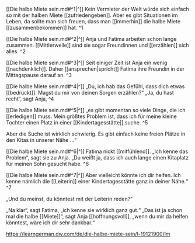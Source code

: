 [[Die halbe Miete sein.md#^1|^]] Kein Vermieter der Welt würde sich einfach so mit der halben Miete [[zufriedengeben]]. Aber es gibt Situationen im Leben, da sollte man sich freuen, dass man [[immerhin]] die halbe Miete [[zusammenbekommen]] hat. ^1

[[Die halbe Miete sein.md#^2|^]] Anja und Fatima arbeiten schon lange zusammen. [[Mittlerweile]] sind sie sogar Freundinnen und [[erzählen]] sich alles. ^2

[[Die halbe Miete sein.md#^3|^]] Seit einiger Zeit ist Anja ein wenig [[nachdenklich]]. Daher [[ansprechen|spricht]] Fatima ihre Freundin in der Mittagspause darauf an. ^3

[[Die halbe Miete sein.md#^4|^]] „Du, ich hab das Gefühl, dass dich etwas [[bedrückt]]. Magst du mir von deinen Sorgen erzählen?“ „Ja, du hast recht“, sagt Anja, ^4

[[Die halbe Miete sein.md#^5|^]] „es gibt momentan so viele Dinge, die ich [[erledigen]] muss. Mein größtes Problem ist, dass ich für meine kleine Tochter einen Platz in einer [[Kindertagesstätte]] suche. ^5

Aber die Suche ist wirklich schwierig. Es gibt einfach keine freien Plätze in den Kitas in unserer Nähe …“

[[Die halbe Miete sein.md#^6|^]] Fatima nickt [[mitfühlend]]. „Ich kenne das Problem“, sagt sie zu Anja. „Du weißt ja, dass ich auch lange einen Kitaplatz für meinen Sohn gesucht habe. ^6

[[Die halbe Miete sein.md#^7|^]] Aber vielleicht könnte ich dir helfen. Ich kenne nämlich die [[Leiterin]] einer Kindertagesstätte ganz in deiner Nähe.“ ^7

„Und du meinst, du könntest mit der Leiterin reden?“ 

„Na klar“, sagt Fatima, „ich kenne sie wirklich ganz gut.“ „Das ist ja schon mal die halbe [[Miete]]“, sagt Anja [[hoffnungsvoll]], „wenn du mir da helfen könntest, wäre ich dir sehr dankbar.“

 https://learngerman.dw.com/de/die-halbe-miete-sein/l-19121900/lm